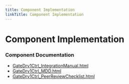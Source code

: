 ```yaml
---
title: Component Implementation
linkTitle: Component Implementation
---
```


# Component Implementation
### Component Documentation

- [GateDrv1Ctrl_IntegrationManual.html](doc/GateDrv1Ctrl_IntegrationManual.html)
- [GateDrv1Ctrl_MDD.html](doc/GateDrv1Ctrl_MDD.html)
- [GateDrv1Ctrl_PeerReviewChecklist.html](doc/GateDrv1Ctrl_PeerReviewChecklist.html)

